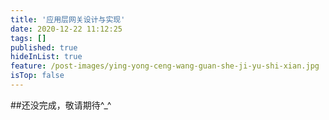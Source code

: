 ```yaml
---
title: '应用层网关设计与实现'
date: 2020-12-22 11:12:25
tags: []
published: true
hideInList: true
feature: /post-images/ying-yong-ceng-wang-guan-she-ji-yu-shi-xian.jpg
isTop: false
---
```

##还没完成，敬请期待^_^